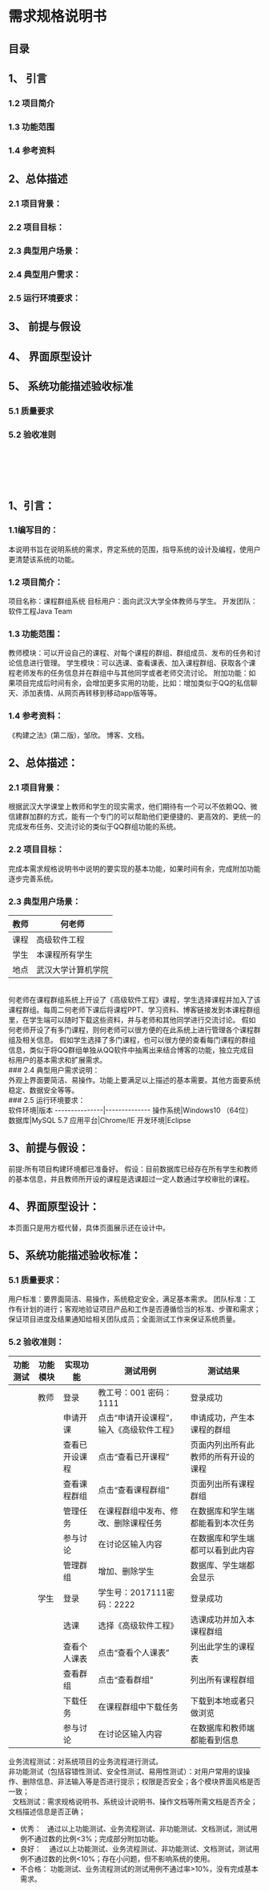 # 需求规格说明书


## 目录
##  1、 引言
###  1.2 项目简介
###  1.3 功能范围
###  1.4 参考资料
## 2、总体描述
### 2.1 项目背景：
### 2.2 项目目标：
### 2.3 典型用户场景：
### 2.4 典型用户需求：
### 2.5 运行环境要求：
## 3、 前提与假设	
## 4、 界面原型设计	
## 5、 系统功能描述验收标准	
### 5.1 质量要求
### 5.2 验收准则
<br><br><br><br>
## 1、引言：
### 1.1编写目的：
   本说明书旨在说明系统的需求，界定系统的范围，指导系统的设计及编程，使用户更清楚该系统的功能。
### 1.2 项目简介：
   项目名称：课程群组系统
   目标用户：面向武汉大学全体教师与学生。
   开发团队：软件工程Java Team
### 1.3 功能范围：
  教师模块：可以开设自己的课程、对每个课程的群组、群组成员、发布的任务和讨论信息进行管理。
  学生模块：可以选课、查看课表、加入课程群组、获取各个课程老师发布的任务信息并在群组中与其他同学或者老师交流讨论。
  附加功能：如果项目完成后时间有余，会增加更多实用的功能，比如：增加类似于QQ的私信聊天、添加表情、从网页再转移到移动app版等等。
### 1.4 参考资料：
  《构建之法》(第二版)，邹欣。
  博客、文档。
## 2、总体描述：
### 2.1 项目背景：
  根据武汉大学课堂上教师和学生的现实需求，他们期待有一个可以不依赖QQ、微信建群加群的方式，能有一个专门的可以帮助他们更便捷的、更高效的、更统一的完成发布任务、交流讨论的类似于QQ群组功能的系统。
### 2.2 项目目标：
  完成本需求规格说明书中说明的要实现的基本功能，如果时间有余，完成附加功能逐步完善系统。
### 2.3 典型用户场景：
|教师|	何老师|
|----|-----|
|课程|高级软件工程|
|学生|本课程所有学生|
|地点|武汉大学计算机学院|
<br>
何老师在课程群组系统上开设了《高级软件工程》课程，学生选择课程并加入了该课程群组。每周二何老师下课后将课程PPT、学习资料、博客链接发到本课程群组里，在学生端可以随时下载这些资料，并与老师和其他同学进行交流讨论。
假如何老师开设了有多门课程，则何老师可以很方便的在此系统上进行管理各个课程群组及相关信息。
假如学生选择了多门课程，也可以很方便的查看每门课程的群组信息，类似于将QQ群组单独从QQ软件中抽离出来结合博客的功能，独立完成目标用户的基本需求和扩展需求。
<br>
### 2.4 典型用户需求说明：
   <br>外观上界面要简洁、易操作。功能上要满足以上描述的基本需要。其他方面要系统稳定、数据安全等等。<br>
### 2.5 运行环境要求：
<br>        
软件环境|版本
---------------|--------------
操作系统|Windows10 （64位）
数据库|MySQL 5.7
应用平台|Chrome/IE
开发环境|Eclipse

## 3、前提与假设：
前提:所有项目构建环境都已准备好。
    假设：目前数据库已经存在所有学生和教师的基本信息，并且教师所开设的课程是选课超过一定人数通过学校审批的课程。
## 4、界面原型设计：
  本页面只是用方框代替，具体页面展示还在设计中。


## 5、系统功能描述验收标准：
### 5.1 质量要求：
用户标准：要界面简洁、易操作，系统稳定安全，满足基本需求。
团队标准：工作有计划的进行；客观地验证项目产品和工作是否遵循恰当的标准、步骤和需求；保证项目进度及结果通知给相关团队成员；全面测试工作来保证系统质量。
### 5.2 验收准则：

|功能测试|功能模块|实现功能|测试用例|测试结果|
|-------|-------|-------|-------|-------|
|	|教师|登录|教工号：001 密码：1111|登录成功|
|	|	|申请开课|点击“申请开设课程”，输入《高级软件工程》|申请成功，产生本课程的群组|
|	|	|查看已开设课程|点击“查看已开课程”|页面内列出所有此教师的所有开设的课程|
|	|	|查看课程群组|点击“查看课程群组”|页面列出所有课程群组|
|	|	|管理任务|在课程群组中发布、修改、删除课程任务|在数据库和学生端都能看到本次任务|
|	|	|参与讨论|在讨论区输入内容|在数据库和学生端都可以看到此内容|
|	|	|管理群组|增加、删除学生|数据库、学生端都会显示|
|	|学生|登录|学生号：2017111密码：2222|登录成功|
|	|	|选课|选择《高级软件工程》|选课成功并加入本课程群组|
|	|	|查看个人课表|点击“查看个人课表”|列出此学生的课程表|
|	|	|查看群组|点击“查看群组”|列出所有课程群组|
|	|	|下载任务|在课程群组中下载任务|下载到本地或者只做浏览|
|	|	|参与讨论|在讨论区输入内容|在数据库和教师端都能看到信息|

   业务流程测试：对系统项目的业务流程进行测试。<br>
   非功能测试（包括容错性测试、安全性测试、易用性测试）：对用户常用的误操作、删除信息、非法输入等是否进行提示；权限是否安全；各个模块界面风格是否一致；<br>
   文档测试：需求规格说明书、系统设计说明书、操作文档等所需文档是否齐全；文档描述信息是否正确；<br>
* 优秀：
   通过以上功能测试、业务流程测试、非功能测试、文档测试，测试用例不通过数的比例<3%；完成部分附加功能。
* 良好：
    通过以上功能测试、业务流程测试、非功能测试、文档测试，测试用例不通过数的比例<10%；存在小问题，但不影响系统的使用。
* 不合格：
   功能测试、业务流程测试的测试用例不通过率>10%，没有完成基本需求。
      
